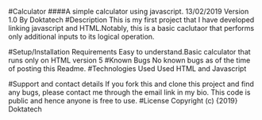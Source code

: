 #Calculator
####A simple calculator using javascript. 13/02/2019 Version 1.0
By Doktatech
#Description
This is my first project that I have developed linking javascript and HTML.Notably, this is a basic caclutaor that performs only additional inputs to its logical operation. 

#Setup/Installation Requirements
Easy to understand.Basic calculator that runs only on HTML version 5
#Known Bugs
No known bugs as of the time of posting this Readme.
#Technologies Used
Used HTML and Javascript

#Support and contact details
If you fork this and clone this project and find any bugs, please contact me through the email link in my bio. This code is public and hence anyone is free to use.
#License
Copyright (c) {2019} Doktatech
